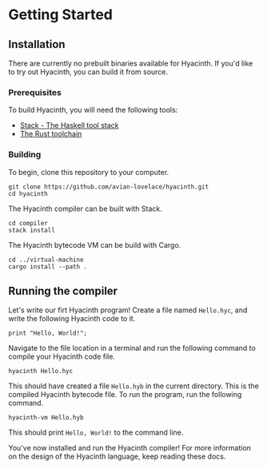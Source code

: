 # Getting Started

## Installation

There are currently no prebuilt binaries available for Hyacinth. If you'd like to try out Hyacinth, you can build it from source.

### Prerequisites

To build Hyacinth, you will need the following tools:

 - [Stack - The Haskell tool stack](https://docs.haskellstack.org)
 - [The Rust toolchain](https://www.rust-lang.org/tools/install)

### Building

To begin, clone this repository to your computer.
```
git clone https://github.com/avian-lovelace/hyacinth.git
cd hyacinth
```

The Hyacinth compiler can be built with Stack.
```
cd compiler
stack install
```

The Hyacinth bytecode VM can be build with Cargo.
```
cd ../virtual-machine
cargo install --path .
```

## Running the compiler

Let's write our firt Hyacinth program! Create a file named `Hello.hyc`, and write the following Hyacinth code to it.
```
print "Hello, World!";
```

Navigate to the file location in a terminal and run the following command to compile your Hyacinth code file.
```
hyacinth Hello.hyc
```

This should have created a file `Hello.hyb` in the current directory. This is the compiled Hyacinth bytecode file. To run the program, run the following command.
```
hyacinth-vm Hello.hyb
```

This should print `Hello, World!` to the command line.

You've now installed and run the Hyacinth compiler! For more information on the design of the Hyacinth language, keep reading these docs.